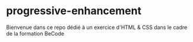 # progressive-enhancement

Bienvenue dans ce repo dédié à un exercice d'HTML & CSS dans le cadre de la formation BeCode